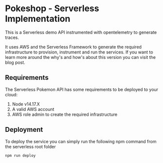 # Pokeshop - Serverless Implementation
This is a Serverless demo API instrumented with opentelemetry to generate traces.

It uses AWS and the Serverless Framework to generate the required infrastructure to provision, instrument and run the services.
If you want to learn more around the why's and how's about this version you can visit the blog post.

## Requirements

The Serverless Pokemon API has some requirements to be deployed to your cloud:
1. Node v14.17.X
2. A valid AWS account
3. AWS role admin to create the required infrastructure

## Deployment

To deploy the service you can simply run the following npm command from the serverless root folder

```bash
npm run deploy
```
